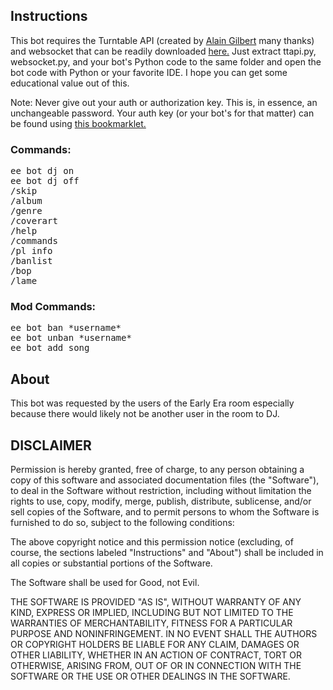## Instructions

This bot requires the Turntable API (created by [Alain Gilbert](https://github.com/alaingilbert) many thanks) and websocket that can be readily downloaded [here.](https://github.com/alaingilbert/Turntable-API/tree/master/python_ttapi) Just extract ttapi.py, websocket.py, and your bot's Python code to the same folder and open the bot code with Python or your favorite IDE. I hope you can get some educational value out of this.

Note: Never give out your auth or authorization key. This is, in essence, an unchangeable password. Your auth key (or your bot's for that matter) can be found using [this bookmarklet.](http://alaingilbert.github.com/Turntable-API/bookmarklet.html)

### Commands:

<pre>
ee bot dj on
ee bot dj off
/skip
/album
/genre
/coverart
/help
/commands
/pl info
/banlist
/bop
/lame
</pre>

### Mod Commands:

<pre>
ee bot ban *username*
ee bot unban *username*
ee bot add song
</pre>

## About

This bot was requested by the users of the Early Era room especially because there would likely not be another user in the room to DJ.

## DISCLAIMER

Permission is hereby granted, free of charge, to any person obtaining a copy of this software and associated documentation files (the "Software"), to deal in the Software without restriction, including without limitation the rights to use, copy, modify, merge, publish, distribute, sublicense, and/or sell copies of the Software, and to permit persons to whom the Software is furnished to do so, subject to the following conditions:

The above copyright notice and this permission notice (excluding, of course, the sections labeled "Instructions" and "About") shall be included in all copies or substantial portions of the Software.

The Software shall be used for Good, not Evil.

THE SOFTWARE IS PROVIDED "AS IS", WITHOUT WARRANTY OF ANY KIND, EXPRESS OR IMPLIED, INCLUDING BUT NOT LIMITED TO THE WARRANTIES OF MERCHANTABILITY, FITNESS FOR A PARTICULAR PURPOSE AND NONINFRINGEMENT. IN NO EVENT SHALL THE AUTHORS OR COPYRIGHT HOLDERS BE LIABLE FOR ANY CLAIM, DAMAGES OR OTHER LIABILITY, WHETHER IN AN ACTION OF CONTRACT, TORT OR OTHERWISE, ARISING FROM, OUT OF OR IN CONNECTION WITH THE SOFTWARE OR THE USE OR OTHER DEALINGS IN THE SOFTWARE.
